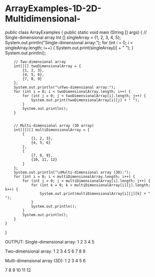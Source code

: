 # ArrayExamples-1D-2D-Multidimensional-
public class ArrayExamples {
    public static void main (String [] args) {
        // Single-dimensional array
        Int [] singleArray = {1, 2, 3, 4, 5};
        System.out.println("Single-dimensional array:");
        for (int i = 0; i < singleArray.length; i++) {
            System.out.print(singleArray[i] + " ");
        }
        System.out.println();


        // Two-dimensional array
        int[][] twoDimensionalArray = {
            {1, 2, 3},
            {4, 5, 6},
            {7, 8, 9}
        };
        System.out.println("\nTwo-dimensional array:");
        for (int i = 0; i < twoDimensionalArray.length; i++) {
            for (int j = 0; j < twoDimensionalArray[i].length; j++) {
                System.out.print(twoDimensionalArray[i][j] + " ");
            }
            System.out.println();
        }


        // Multi-dimensional array (3D array)
        int[][][] multiDimensionalArray = {
            {
                {1, 2, 3},
                {4, 5, 6}
            },
            {
                {7, 8, 9},
                {10, 11, 12}
            }
        };
        System.out.println("\nMulti-dimensional array (3D):");
        for (int i = 0; i < multiDimensionalArray.length; i++) {
            for (int j = 0; j < multiDimensionalArray[i].length; j++) {
                for (int k = 0; k < multiDimensionalArray[i][j].length; k++) {
                    System.out.print(multiDimensionalArray[i][j][k] + " ");
                }
                System.out.println();
            }
            System.out.println();
        }
    }
}


OUTPUT:
Single-dimensional array:
1 2 3 4 5 


Two-dimensional array:
1 2 3 
4 5 6 
7 8 9 


Multi-dimensional array (3D):
1 2 3 
4 5 6 


7 8 9 
10 11 12
